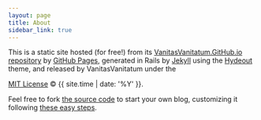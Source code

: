 ```yaml
---
layout: page
title: About
sidebar_link: true
---
```


This is a static site hosted (for free!) from its [VanitasVanitatum.GitHub.io repository](https://github.com/VanitasVanitatum/VanitasVanitatum.github.io) by [GitHub Pages](https://pages.github.com/), generated in Rails by [Jekyll](https://github.com/mojombo/jekyll) using the [Hydeout](https://github.com/fongandrew/hydeout) theme, and released by VanitasVanitatum under the <p>
  <a href="{{ site.baseurl }}/LICENSE.md">MIT License</a>
  &copy; {{ site.time | date: '%Y' }}.
</p>

Feel free to fork [the source code](https://github.com/VanitasVanitatum/VanitasVanitatum.github.io) to start your own blog, customizing it following <a href="{{ site.baseurl }}/computers,%20science,%20and%20math/2018/03/20/set-up-your-own-free-blog-in-8-steps-using-github-and-jekyll">these easy steps</a>.
